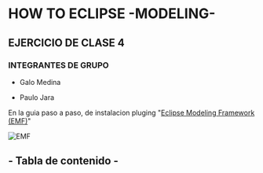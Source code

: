 # HOW TO ECLIPSE -MODELING-

## EJERCICIO DE CLASE 4

### INTEGRANTES DE GRUPO

* Galo Medina

* Paulo Jara


En la guia paso a paso, de instalacion pluging "[Eclipse Modeling Framework (EMF)](https://www.eclipse.org/modeling/emf/)"

![EMF](https://github.com/pdjarapa/howtoecplisemod/raw/main/img/emf_logo.png)

## - Tabla de contenido -

```{tableofcontents}
```

